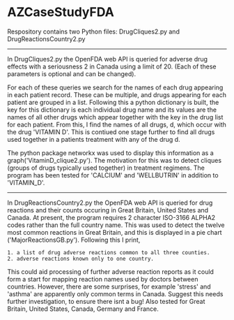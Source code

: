 # AZCaseStudyFDA
Respository contains two Python files: DrugCliques2.py and DrugReactionsCountry2.py
***

In DrugCliques2.py the OpenFDA web API is queried for adverse drug effects with a seriousness 2 in Canada using a limit of 20.
(Each of these parameters is optional and can be changed).

For each of these queries we search for the names of each drug appearing in each patient record. These can be multiple, and drugs appearing for each patient are grouped in a list.
Following this a python dictionary is built, the key for this dictionary is each individual drug name and its values are the names of all other drugs which appear together with the key in the drug list for each patient. From this, I find the names of all drugs, d, which occur with the drug 'VITAMIN D'. This is contiued one stage further to find all drugs used together in a patients treatment with any of the drug d.

The python package networkx was used to display this information as a graph('VitaminD_clique2.py'). The motivation for this was to detect cliques (groups of drugs typically used together) in treatment regimens. The program has been tested for 'CALCIUM' and 'WELLBUTRIN' in addition to 'VITAMIN_D'.

***
In DrugReactionsCountry2.py the OpenFDA web API is queried for drug reactions and their counts occuring in Great Britain, United States and Canada.
At present, the program requires 2 character ISO-3166 ALPHA2 codes rather than the full country name. 
This was used to detect the twelve most common reactions in Great Britain, and this is displayed in a pie chart ('MajorReactionsGB.py').
Following this I print, 

    1. a list of drug adverse reactions common to all three counties. 
    2. adverse reactions known only to one country.
    
This could aid processing of further adverse reaction reports as it could form a start for mapping reaction names used by doctors between countries.
However, there are some surprises, for example 'stress' and 'asthma' are apparently only common terms in Canada. Suggest this needs further investigation, to ensure there isnt a bug! Also tested for Great Britain, United States, Canada, Germany and France.
